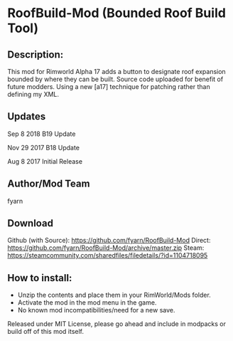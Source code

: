 # RoofBuild-Mod (Bounded Roof Build Tool)

## Description:
This mod for Rimworld Alpha 17 adds a button to designate roof expansion bounded by where they can be built.
Source code uploaded for benefit of future modders. Using a new [a17] technique for patching rather than defining my XML.

## Updates
Sep 8 2018
B19 Update

Nov 29 2017
B18 Update

Aug 8 2017
Initial Release

## Author/Mod Team
fyarn

## Download
Github (with Source): https://github.com/fyarn/RoofBuild-Mod
Direct: https://github.com/fyarn/RoofBuild-Mod/archive/master.zip
Steam: https://steamcommunity.com/sharedfiles/filedetails/?id=1104718095

## How to install:
- Unzip the contents and place them in your RimWorld/Mods folder.
- Activate the mod in the mod menu in the game.
- No known mod incompatibilities/need for a new save.

Released under MIT License, please go ahead and include in modpacks or build off of this mod itself.
